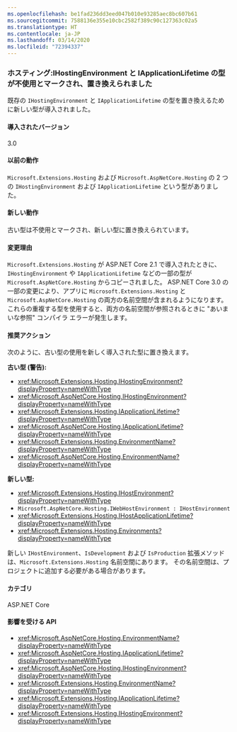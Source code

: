```yaml
---
ms.openlocfilehash: be1fad236dd3eed047b010e93285aec8bc607b61
ms.sourcegitcommit: 7588136e355e10cbc2582f389c90c127363c02a5
ms.translationtype: HT
ms.contentlocale: ja-JP
ms.lasthandoff: 03/14/2020
ms.locfileid: "72394337"
---
```

### <a name="hosting-ihostingenvironment-and-iapplicationlifetime-types-marked-obsolete-and-replaced"></a>ホスティング:IHostingEnvironment と IApplicationLifetime の型が不使用とマークされ、置き換えられました

既存の `IHostingEnvironment` と `IApplicationLifetime` の型を置き換えるために新しい型が導入されました。

#### <a name="version-introduced"></a>導入されたバージョン

3.0

#### <a name="old-behavior"></a>以前の動作

`Microsoft.Extensions.Hosting` および `Microsoft.AspNetCore.Hosting` の 2 つの `IHostingEnvironment` および `IApplicationLifetime` という型がありました。

#### <a name="new-behavior"></a>新しい動作

古い型は不使用とマークされ、新しい型に置き換えられています。

#### <a name="reason-for-change"></a>変更理由

`Microsoft.Extensions.Hosting` が ASP.NET Core 2.1 で導入されたときに、`IHostingEnvironment` や `IApplicationLifetime` などの一部の型が `Microsoft.AspNetCore.Hosting` からコピーされました。 ASP.NET Core 3.0 の一部の変更により、アプリに `Microsoft.Extensions.Hosting` と `Microsoft.AspNetCore.Hosting` の両方の名前空間が含まれるようになります。 これらの重複する型を使用すると、両方の名前空間が参照されるときに "あいまいな参照" コンパイラ エラーが発生します。

#### <a name="recommended-action"></a>推奨アクション

次のように、古い型の使用を新しく導入された型に置き換えます。

**古い型 (警告):**

- <xref:Microsoft.Extensions.Hosting.IHostingEnvironment?displayProperty=nameWithType>
- <xref:Microsoft.AspNetCore.Hosting.IHostingEnvironment?displayProperty=nameWithType>
- <xref:Microsoft.Extensions.Hosting.IApplicationLifetime?displayProperty=nameWithType>
- <xref:Microsoft.AspNetCore.Hosting.IApplicationLifetime?displayProperty=nameWithType>
- <xref:Microsoft.Extensions.Hosting.EnvironmentName?displayProperty=nameWithType>
- <xref:Microsoft.AspNetCore.Hosting.EnvironmentName?displayProperty=nameWithType>

**新しい型:**

- <xref:Microsoft.Extensions.Hosting.IHostEnvironment?displayProperty=nameWithType>
- `Microsoft.AspNetCore.Hosting.IWebHostEnvironment : IHostEnvironment`
- <xref:Microsoft.Extensions.Hosting.IHostApplicationLifetime?displayProperty=nameWithType>
- <xref:Microsoft.Extensions.Hosting.Environments?displayProperty=nameWithType>

新しい `IHostEnvironment`、`IsDevelopment` および `IsProduction` 拡張メソッドは、`Microsoft.Extensions.Hosting` 名前空間にあります。 その名前空間は、プロジェクトに追加する必要がある場合があります。

#### <a name="category"></a>カテゴリ

ASP.NET Core

#### <a name="affected-apis"></a>影響を受ける API

- <xref:Microsoft.AspNetCore.Hosting.EnvironmentName?displayProperty=nameWithType>
- <xref:Microsoft.AspNetCore.Hosting.IApplicationLifetime?displayProperty=nameWithType>
- <xref:Microsoft.AspNetCore.Hosting.IHostingEnvironment?displayProperty=nameWithType>
- <xref:Microsoft.Extensions.Hosting.EnvironmentName?displayProperty=nameWithType>
- <xref:Microsoft.Extensions.Hosting.IApplicationLifetime?displayProperty=nameWithType>
- <xref:Microsoft.Extensions.Hosting.IHostingEnvironment?displayProperty=nameWithType>

<!-- 

#### Affected APIs

- `T:Microsoft.AspNetCore.Hosting.EnvironmentName`
- `T:Microsoft.AspNetCore.Hosting.IApplicationLifetime`
- `T:Microsoft.AspNetCore.Hosting.IHostingEnvironment`
- `T:Microsoft.Extensions.Hosting.EnvironmentName`
- `T:Microsoft.Extensions.Hosting.IApplicationLifetime`
- `T:Microsoft.Extensions.Hosting.IHostingEnvironment`

-->
